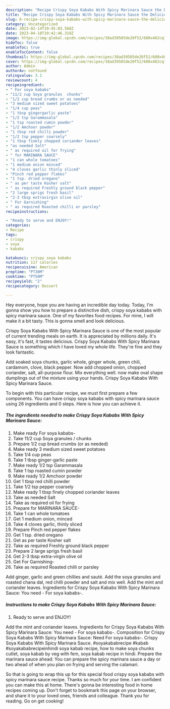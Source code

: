 ```yaml
---
description: "Recipe Crispy Soya Kababs With Spicy Marinara Sauce the Delicious"
title: "Recipe Crispy Soya Kababs With Spicy Marinara Sauce the Delicious"
slug: 6-recipe-crispy-soya-kababs-with-spicy-marinara-sauce-the-delicious
category: Uncategorized
date: 2023-02-14T19:45:03.568Z
date: 2023-04-18T19:42:46.319Z
image: https://img-global.cpcdn.com/recipes/38ad39585de20f52/680x482cq70/crispy-soya-kababs-with-spicy-marinara-sauce-recipe-main-photo.jpg
hideToc: false
enableToc: true
enableTocContent: false
thumbnail: https://img-global.cpcdn.com/recipes/38ad39585de20f52/680x482cq70/crispy-soya-kababs-with-spicy-marinara-sauce-recipe-main-photo.jpg
cover: https://img-global.cpcdn.com/recipes/38ad39585de20f52/680x482cq70/crispy-soya-kababs-with-spicy-marinara-sauce-recipe-main-photo.jpg
author: Admin
authorAv: notfound
ratingvalue: 3.1
reviewcount: 4
recipeingredient:
- " For soya kababs"
- "11/2 cup Soya granules  chunks"
- "1/2 cup bread crumbs or as needed"
- "3 medium sized sweet potatoes"
- "1/4 cup peas"
- "1 tbsp gingergarlic paste"
- "1/2 tsp Garammasala"
- "1 tsp roasted cumin powder"
- "1/2 Amchoor powder"
- "1 tbsp red chilli powder"
- "1/2 tsp pepper coarsely"
- "1 tbsp finely chopped coriander leaves"
- "as needed Salt"
- " as required oil for frying"
- " for MARINARA SAUCE"
- "1 can whole tomatoes"
- "1 medium onion minced"
- "4 cloves garlic thinly sliced"
- "Pinch red pepper flakes"
- "1 tsp. dried oregano"
- " as per taste Kosher salt"
- " as required Freshly ground black pepper"
- "2 large sprigs fresh basil"
- "2-3 tbsp extravirgin olive oil"
- " For Garnishing"
- " as required Roasted chilli or parsley"
recipeinstructions:

- "Ready to serve and ENJOY!"
categories:
- Recipe
tags:
- crispy
- soya
- kababs

katakunci: crispy soya kababs 
nutrition: 117 calories
recipecuisine: American
preptime: "PT30M"
cooktime: "PT50M"
recipeyield: "2"
recipecategory: Dessert

---
```



Hey everyone, hope you are having an incredible day today. Today, I'm gonna show you how to prepare a distinctive dish, crispy soya kababs with spicy marinara sauce. One of my favorites food recipes. For mine, I will make it a bit tasty. This is gonna smell and look delicious.

Crispy Soya Kababs With Spicy Marinara Sauce is one of the most popular of current trending meals on earth. It is appreciated by millions daily. It's easy, it's fast, it tastes delicious. Crispy Soya Kababs With Spicy Marinara Sauce is something which I have loved my whole life. They're fine and they look fantastic.

Add soaked soya chunks, garlic whole, ginger whole, green chili, cardamom, clove, black pepper. Now add chopped onion, chopped coriander, salt, all-purpose flour. Mix everything well. now make oval shape dumplings out of the mixture using your hands. Crispy Soya Kababs With Spicy Marinara Sauce.


To begin with this particular recipe, we must first prepare a few components. You can have crispy soya kababs with spicy marinara sauce using 26 ingredients and 0 steps. Here is how you can achieve it.

<!--inarticleads1-->

##### The ingredients needed to make Crispy Soya Kababs With Spicy Marinara Sauce:

1. Make ready  For soya kababs-
1. Take 11/2 cup Soya granules / chunks
1. Prepare 1/2 cup bread crumbs (or as needed)
1. Make ready 3 medium sized sweet potatoes
1. Take 1/4 cup peas
1. Take 1 tbsp ginger-garlic paste
1. Make ready 1/2 tsp Garammasala
1. Take 1 tsp roasted cumin powder
1. Make ready 1/2 Amchoor powder
1. Get 1 tbsp red chilli powder
1. Take 1/2 tsp pepper coarsely
1. Make ready 1 tbsp finely chopped coriander leaves
1. Take as needed Salt
1. Take  as required oil for frying
1. Prepare  for MARINARA SAUCE-
1. Take 1 can whole tomatoes
1. Get 1 medium onion, minced
1. Take 4 cloves garlic, thinly sliced
1. Prepare Pinch red pepper flakes
1. Get 1 tsp. dried oregano
1. Get  as per taste Kosher salt
1. Take  as required Freshly ground black pepper
1. Prepare 2 large sprigs fresh basil
1. Get 2-3 tbsp extra-virgin olive oil
1. Get  For Garnishing-
1. Take  as required Roasted chilli or parsley


Add ginger, garlic and green chillies and sauté. Add the soya granules and roasted chana dal, red chilli powder and salt and mix well. Add the mint and coriander leaves. Ingredients for Crispy Soya Kababs With Spicy Marinara Sauce: You need - For soya kababs-. 

<!--inarticleads2-->

##### Instructions to make Crispy Soya Kababs With Spicy Marinara Sauce:


1. Ready to serve and ENJOY!

Add the mint and coriander leaves. Ingredients for Crispy Soya Kababs With Spicy Marinara Sauce: You need - For soya kababs-. Composition for Crispy Soya Kababs With Spicy Marinara Sauce: Need For soya kababs-. Crispy Soya Kababs With Spicy Marinara Sauce. #soyakababrecipe #kabab #soyakababrecipeinhindi soya kabab recipe, how to make soya chunks cutlet, soya kabab by veg with fem, soya kabab recipe in hindi. Prepare the marinara sauce ahead: You can prepare the spicy marinara sauce a day or two ahead of when you plan on frying and serving the calamari. 

So that is going to wrap this up for this special food crispy soya kababs with spicy marinara sauce recipe. Thanks so much for your time. I am confident you can make this at home. There's gonna be interesting food in home recipes coming up. Don't forget to bookmark this page on your browser, and share it to your loved ones, friends and colleague. Thank you for reading. Go on get cooking!
